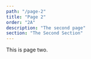 ```yaml
---
path: "/page-2"
title: "Page 2"
order: "2A"
description: "The second page"
section: "The Second Section"
---
```


This is page two.

